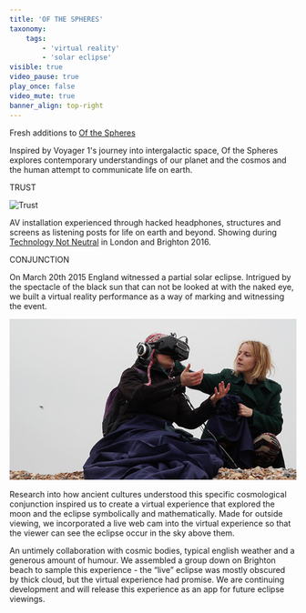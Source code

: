 ```yaml
---
title: 'OF THE SPHERES'
taxonomy:
    tags:
        - 'virtual reality'
        - 'solar eclipse'
visible: true
video_pause: true
play_once: false
video_mute: true
banner_align: top-right
---
```


Fresh additions to [Of the Spheres](ofthespheres.com)

Inspired by Voyager 1's journey into intergalactic space, Of the Spheres explores contemporary understandings of our planet and the cosmos and the human attempt to communicate life on earth.

TRUST

![Trust](3w.jpg)

AV installation experienced through hacked headphones, structures and screens as listening posts for life on earth and beyond. Showing during [Technology Not Neutral](http://technologyisnotneutral.com/) in London and Brighton 2016.

CONJUNCTION 

On March 20th 2015 England witnessed a partial solar eclipse. Intrigued by the spectacle of the black sun that can not be looked at with the naked eye, we built a virtual reality performance as a way of marking and witnessing the event.

![](icaring-640_640.jpg)

Research into how ancient cultures understood this specific cosmological conjunction inspired us to create a virtual experience that explored the moon and the eclipse symbolically and mathematically. Made for outside viewing, we incorporated a live web cam into the virtual experience so that the viewer can see the eclipse occur in the sky above them.

An untimely collaboration with cosmic bodies, typical english weather and a generous amount of humour. We assembled a group down on Brighton beach to sample this experience - the “live” eclipse was mostly obscured by thick cloud, but the virtual experience had promise. We are continuing development and will release this experience as an app for future eclipse viewings.

